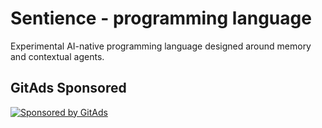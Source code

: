 # Sentience - programming language

Experimental AI-native programming language designed around memory and contextual agents.
<!-- GitAds-Verify: HHSMU6C87R76KS4WFUPE888E69HDXJPC -->
## GitAds Sponsored
[![Sponsored by GitAds](https://gitads.dev/v1/ad-serve?source=nbursa/sentience@github)](https://gitads.dev/v1/ad-track?source=nbursa/sentience@github)
